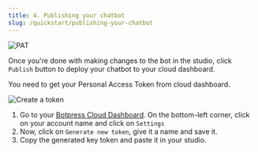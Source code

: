 ```yaml
---
title: 4. Publishing your chatbot
slug: /quickstart/publishing-your-chatbot
---
```


![PAT](/img/docs/pat.png)

Once you're done with making changes to the bot in the studio, click  `Publish` button to deploy your chatbot to your cloud dashboard.

You need to get your Personal Access Token from cloud dashboard.

![Create a token](/img/docs/pat-created.png)
1. Go to your [Botpress Cloud Dashboard](https://app.botpress.cloud).
On the bottom-left corner, click on your account name and click on `Settings` 
1. Now, click on `Generate new token`, give it a name and save it.
2. Copy the generated key token and paste it in your studio.

